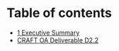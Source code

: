# Table of contents

* [1 Executive Summary](README.md)
* [CRAFT OA Deliverable D2.2 ](craft-oa-deliverable-d2.2.md)
